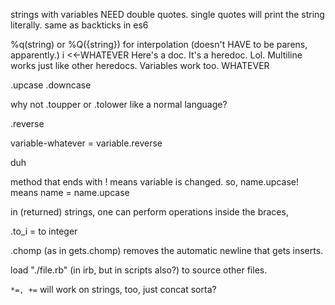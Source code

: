 strings with variables NEED double quotes. single quotes will print the string literally. same as backticks in es6

%q(string)
or %Q({string}) for interpolation
(doesn't HAVE to be parens, apparently.)
i
<<-WHATEVER
Here's a doc.
It's a heredoc. Lol.
Multiline works just like other heredocs.
Variables work too.
WHATEVER

.upcase
.downcase

why not .toupper or .tolower like a normal language?

.reverse

variable-whatever = variable.reverse

duh

method that ends with ! means variable is changed. so, name.upcase! means name = name.upcase

in (returned) strings, one can perform operations inside the braces,

.to_i = to integer

.chomp (as in gets.chomp) removes the automatic newline that gets inserts.

load "./file.rb" (in irb, but in scripts also?) to source other files.

`*=, +=` will work on strings, too, just concat sorta?

